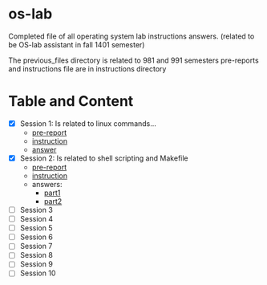 # os-lab
Completed file of all operating system lab instructions answers. (related to be OS-lab assistant in fall 1401 semester)

The previous_files directory is related to 981 and 991 semesters
pre-reports and instructions file are in instructions directory

# Table and Content
- [x] Session 1: Is related to linux commands...
  - [pre-report](new_files/instructions/Lab1/OSlab1_linuxIntro.pdf)
  - [instruction](new_files/instructions/Lab1/OSlab1_instructions_ECE_IUT.pdf)
  - [answer](new_files/s01)
- [x] Session 2: Is related to shell scripting and Makefile
  - [pre-report](new_files/instructions/Lab2/OSlab2_scripts_ECE_IUT.pdf)
  - [instruction](new_files/instructions/Lab2/OSlab2_instructions_ECE_IUT.pdf)
  - answers:
    - [part1](new_files/s02/part1/script.sh)
    - [part2](new_files/s02/part2)
- [ ]  Session 3
- [ ]  Session 4
- [ ]  Session 5
- [ ]  Session 6
- [ ]  Session 7
- [ ]  Session 8
- [ ]  Session 9
- [ ]  Session 10
